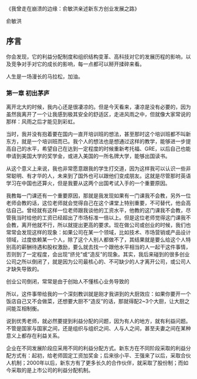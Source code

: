 《我曾走在崩溃的边缘：俞敏洪亲述新东方创业发展之路》

俞敏洪

## 序言

你会发现，它的利益分配制度和组织结构变革、高科技对它的发展历程的影响，以及竞争对手对它的成长的影响，每一点都可以掰开揉碎来看。

人生是一场漫长的马拉松，加油。 

### 第一章 初出茅庐

离开北大的时候，我内心还是很凄凉的。但是今天看来，凄凉是没有必要的，因为虽然我离开了一个让我感到极其安全的舒适区，走进风雨之中，但就像大家常说的那样：风雨之后才能见到彩虹。

当时，我并没有抱着要在国内一直开培训班的想法，甚至那时这个培训班都不叫新东方，就是一个培训班而已。我个人的想法也是想通过这样的教学，能够进一步提高自己的水平，希望自己在达到一定程度的时候重新考托福、GRE，以后自己也能申请到美国大学的奖学金，或进入美国的一所名牌大学，能够出国读书。

从这个意义上来说，我也非常愿意跟我的学生打交道，因为这样我可以认识一些非常聪明、有才华的人，未来到了国外也可以跟他们变成朋友。这就是尽管那时英语学习在中国也还算火，但是我要从这两个出国考试入手的一个重要原因。

我教每一门课还有一个重要原因，那就是我发现如果有一门课我不会教，另外一位老师会教的话，这位老师就会觉得自己在这个课堂上特别重要，不可替代，他会高估自己。曾经就有这样一位老师跟我谈他的工资水平，他教的这门课我不会教，尽管我当时给他的工资已经超出了市场标准一倍以上。但是这位老师觉得这门课我不会教，离开他就不行，所以就提出更高的要求。现在做公司或创业的时候，我们也常常会发现这样的现象：如果公司在某一个领域，比如技术、市场营销或产品设计领域，过度依赖某一个人，除了这个人别人都做不了，其结果就是要么给这个人特别高的薪酬待遇和股权激励，要么就去找一个跟他水平相当的人一起干这件事情，否则到了一定程度，会出现“挤兑”或“造反”的现象。其实，我后来碰到的很多创业公司之所以倒闭了，就是因为公司最核心的、不可缺少的人才离开公司，或公司人才缺失导致的。

创业公司倒闭，常常是由于创始人不懂核心业务导致的

所以，这件事带给我的一个深刻教训就是刚才我讲到的大厨效应：如果你要开一个饭店自己又不会做菜，还想要大厨不“造反”的话，那就得配2~3个大厨，让大厨之间能互相制衡。

说到优秀老师，就必然要提到利益分配的问题，因为有人的地方，就有利益问题。不管是国家与国家之间，还是组织与组织之间、人与人之间，甚至夫妻之间在某种意义上都存在利益关系。

企业在不同发展阶段应采用不同的利益分配方式。新东方在不同阶段采取的利益分配方式有：起初，给老师固定工资加奖金；后来徐小平、王强来了以后，采取合伙人机制；2000年以后，新东方有了更多长久的合作伙伴，就采取了股份制；而如今采取的是上市公司的利益分配机制。

